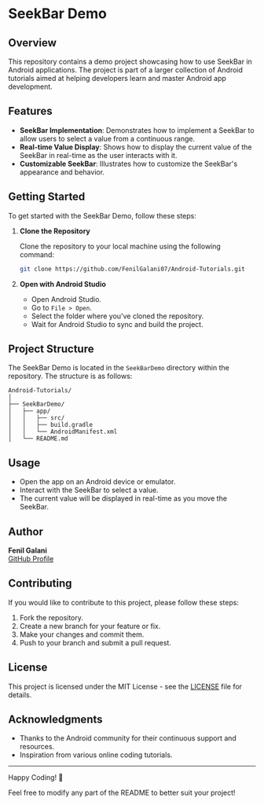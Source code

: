 # SeekBar Demo

## Overview

This repository contains a demo project showcasing how to use SeekBar in Android applications. The project is part of a larger collection of Android tutorials aimed at helping developers learn and master Android app development.

## Features

- **SeekBar Implementation**: Demonstrates how to implement a SeekBar to allow users to select a value from a continuous range.
- **Real-time Value Display**: Shows how to display the current value of the SeekBar in real-time as the user interacts with it.
- **Customizable SeekBar**: Illustrates how to customize the SeekBar's appearance and behavior.

## Getting Started

To get started with the SeekBar Demo, follow these steps:

1. **Clone the Repository**

   Clone the repository to your local machine using the following command:

   ```bash
   git clone https://github.com/FenilGalani07/Android-Tutorials.git
   ```

2. **Open with Android Studio**

   - Open Android Studio.
   - Go to `File > Open`.
   - Select the folder where you've cloned the repository.
   - Wait for Android Studio to sync and build the project.

## Project Structure

The SeekBar Demo is located in the `SeekBarDemo` directory within the repository. The structure is as follows:

```
Android-Tutorials/
│
├── SeekBarDemo/
│   ├── app/
│   │   ├── src/
│   │   ├── build.gradle
│   │   └── AndroidManifest.xml
│   └── README.md
```

## Usage

- Open the app on an Android device or emulator.
- Interact with the SeekBar to select a value.
- The current value will be displayed in real-time as you move the SeekBar.

## Author

**Fenil Galani**  
[GitHub Profile](https://github.com/FenilGalani07)

## Contributing

If you would like to contribute to this project, please follow these steps:

1. Fork the repository.
2. Create a new branch for your feature or fix.
3. Make your changes and commit them.
4. Push to your branch and submit a pull request.

## License

This project is licensed under the MIT License - see the [LICENSE](LICENSE) file for details.

## Acknowledgments

- Thanks to the Android community for their continuous support and resources.
- Inspiration from various online coding tutorials.

---

Happy Coding! 🎉

Feel free to modify any part of the README to better suit your project!
